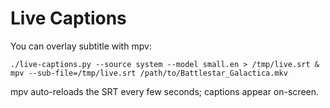 # Live Captions

You can overlay subtitle with mpv:

    ./live-captions.py --source system --model small.en > /tmp/live.srt &
    mpv --sub-file=/tmp/live.srt /path/to/Battlestar_Galactica.mkv

mpv auto-reloads the SRT every few seconds; captions appear on-screen.
